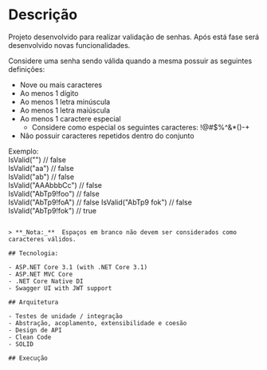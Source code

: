 # Descrição

Projeto desenvolvido para realizar validação de senhas. Após está fase será desenvolvido novas funcionalidades.

Considere uma senha sendo válida quando a mesma possuir as seguintes definições:

- Nove ou mais caracteres
- Ao menos 1 dígito
- Ao menos 1 letra minúscula
- Ao menos 1 letra maiúscula
- Ao menos 1 caractere especial
  - Considere como especial os seguintes caracteres: !@#$%^&*()-+
- Não possuir caracteres repetidos dentro do conjunto

Exemplo:  
IsValid("") // false  
IsValid("aa") // false  
IsValid("ab") // false  
IsValid("AAAbbbCc") // false  
IsValid("AbTp9!foo") // false  
IsValid("AbTp9!foA") // false
IsValid("AbTp9 fok") // false
IsValid("AbTp9!fok") // true
```

> **_Nota:_**  Espaços em branco não devem ser considerados como caracteres válidos.

## Tecnologia:

- ASP.NET Core 3.1 (with .NET Core 3.1)
- ASP.NET MVC Core 
- .NET Core Native DI
- Swagger UI with JWT support

## Arquitetura

- Testes de unidade / integração
- Abstração, acoplamento, extensibilidade e coesão
- Design de API
- Clean Code
- SOLID

## Execução
